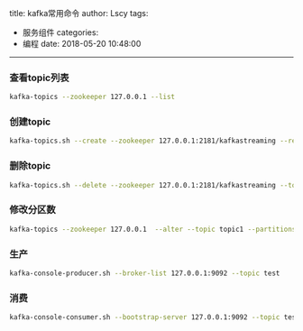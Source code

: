 title: kafka常用命令
author: Lscy
tags:
  - 服务组件
categories:
  - 编程
date: 2018-05-20 10:48:00
---
### 查看topic列表
~~~ bash
kafka-topics --zookeeper 127.0.0.1 --list
~~~
### 创建topic
~~~ bash
kafka-topics.sh --create --zookeeper 127.0.0.1:2181/kafkastreaming --replication-factor 2 --partitions 24 --topic test 
~~~
### 删除topic
~~~ bash
kafka-topics.sh --delete --zookeeper 127.0.0.1:2181/kafkastreaming --topic test
~~~
### 修改分区数
~~~ bash
kafka-topics --zookeeper 127.0.0.1  --alter --topic topic1 --partitions 16
~~~
### 生产
~~~ bash
kafka-console-producer.sh --broker-list 127.0.0.1:9092 --topic test
~~~
### 消费
~~~ bash
kafka-console-consumer.sh --bootstrap-server 127.0.0.1:9092 --topic test --from-beginning
~~~